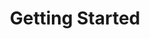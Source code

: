 ---
title: Getting Started
position_number: 1
parameters:
  - name:
    content:
content_markdown: >-
  Welcome to Documentus API.


  This API document is designed for those interested in developing for our
  platform.


  This API is still under development and will evolve.


  You'll succeed if you do this.

  {: .success}


  Here's some useful information.

  {: .info}


  Something may not happen if you try and do this.

  {: .warning}


  Something bad will happen if you do this.

  {: .error}
left_code_blocks:
  - code_block:
    title:
    language:
right_code_blocks:
  - code_block:
    title:
    language:
---